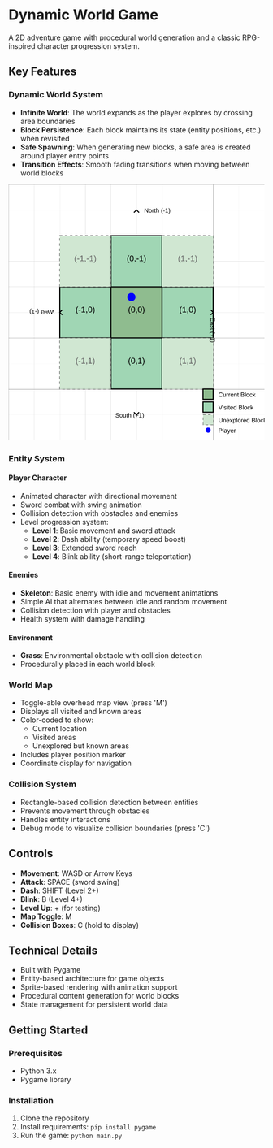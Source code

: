 # Dynamic World Game

A 2D adventure game with procedural world generation and a classic RPG-inspired character progression system.

## Key Features

### Dynamic World System
* **Infinite World**: The world expands as the player explores by crossing area boundaries
* **Block Persistence**: Each block maintains its state (entity positions, etc.) when revisited
* **Safe Spawning**: When generating new blocks, a safe area is created around player entry points
* **Transition Effects**: Smooth fading transitions when moving between world blocks

<img src="assets/world-map-visualization.svg" alt="world" width="600"/>

### Entity System

#### Player Character
* Animated character with directional movement
* Sword combat with swing animation
* Collision detection with obstacles and enemies
* Level progression system:
  * **Level 1**: Basic movement and sword attack
  * **Level 2**: Dash ability (temporary speed boost)
  * **Level 3**: Extended sword reach
  * **Level 4**: Blink ability (short-range teleportation)

#### Enemies
* **Skeleton**: Basic enemy with idle and movement animations
* Simple AI that alternates between idle and random movement
* Collision detection with player and obstacles
* Health system with damage handling

#### Environment
* **Grass**: Environmental obstacle with collision detection
* Procedurally placed in each world block

### World Map
* Toggle-able overhead map view (press 'M')
* Displays all visited and known areas
* Color-coded to show:
  * Current location
  * Visited areas
  * Unexplored but known areas
* Includes player position marker
* Coordinate display for navigation

### Collision System
* Rectangle-based collision detection between entities
* Prevents movement through obstacles
* Handles entity interactions
* Debug mode to visualize collision boundaries (press 'C')

## Controls

* **Movement**: WASD or Arrow Keys
* **Attack**: SPACE (sword swing)
* **Dash**: SHIFT (Level 2+)
* **Blink**: B (Level 4+)
* **Level Up**: + (for testing)
* **Map Toggle**: M
* **Collision Boxes**: C (hold to display)

## Technical Details

* Built with Pygame
* Entity-based architecture for game objects
* Sprite-based rendering with animation support
* Procedural content generation for world blocks
* State management for persistent world data

## Getting Started

### Prerequisites
* Python 3.x
* Pygame library

### Installation
1. Clone the repository
2. Install requirements: `pip install pygame`
3. Run the game: `python main.py`
